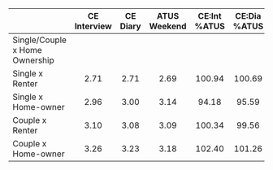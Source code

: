 
|                      | CE<br>Interview |  CE<br>Diary | ATUS<br>Weekend | CE:Int<br>%ATUS | CE:Dia<br>%ATUS |
| -------------------- | :----------: | :----------: | :----------: | :----------: | :----------: |
| Single/Couple x Home Ownership |              |              |              |              |              |
| Single x Renter      |         2.71 |         2.71 |         2.69 |       100.94 |       100.69 |
| Single x Home-owner  |         2.96 |         3.00 |         3.14 |        94.18 |        95.59 |
| Couple x Renter      |         3.10 |         3.08 |         3.09 |       100.34 |        99.56 |
| Couple x Home-owner  |         3.26 |         3.23 |         3.18 |       102.40 |       101.26 |

